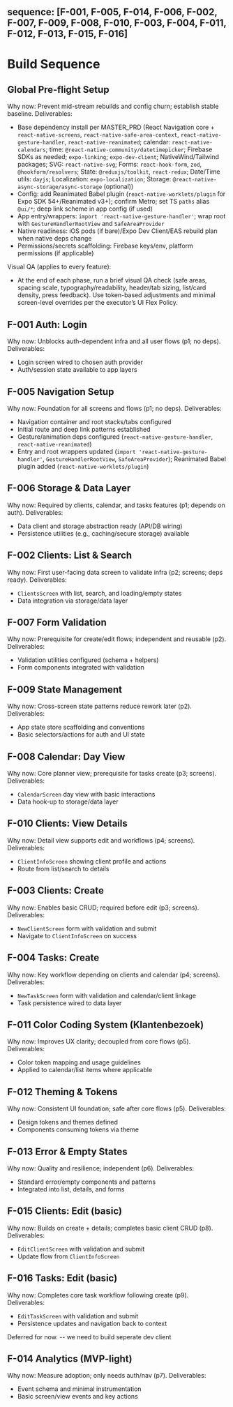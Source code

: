 sequence: [F-001, F-005, F-014, F-006, F-002, F-007, F-009, F-008, F-010, F-003, F-004, F-011, F-012, F-013, F-015, F-016]
---

# Build Sequence

## Global Pre-flight Setup
Why now: Prevent mid-stream rebuilds and config churn; establish stable baseline.
Deliverables:
- Base dependency install per MASTER_PRD (React Navigation core + `react-native-screens`, `react-native-safe-area-context`, `react-native-gesture-handler`, `react-native-reanimated`; calendar: `react-native-calendars`; time: `@react-native-community/datetimepicker`; Firebase SDKs as needed; `expo-linking`; `expo-dev-client`; NativeWind/Tailwind packages; SVG: `react-native-svg`; Forms: `react-hook-form`, `zod`, `@hookform/resolvers`; State: `@reduxjs/toolkit`, `react-redux`; Date/Time utils: `dayjs`; Localization: `expo-localization`; Storage: `@react-native-async-storage/async-storage` (optional))
- Config: add Reanimated Babel plugin (`react-native-worklets/plugin` for Expo SDK 54+/Reanimated v3+); confirm Metro; set TS `paths` alias `@ui/*`; deep link scheme in app config (if used)
- App entry/wrappers: `import 'react-native-gesture-handler'`; wrap root with `GestureHandlerRootView` and `SafeAreaProvider`
- Native readiness: iOS pods (if bare)/Expo Dev Client/EAS rebuild plan when native deps change
- Permissions/secrets scaffolding: Firebase keys/env, platform permissions (if applicable)

Visual QA (applies to every feature):
- At the end of each phase, run a brief visual QA check (safe areas, spacing scale, typography/readability, header/tab sizing, list/card density, press feedback). Use token-based adjustments and minimal screen-level overrides per the executor’s UI Flex Policy.

## F-001 Auth: Login
Why now: Unblocks auth-dependent infra and all user flows (p1; no deps).
Deliverables:
- Login screen wired to chosen auth provider
- Auth/session state available to app layers

## F-005 Navigation Setup
Why now: Foundation for all screens and flows (p1; no deps).
Deliverables:
- Navigation container and root stacks/tabs configured
- Initial route and deep link patterns established
- Gesture/animation deps configured (`react-native-gesture-handler`, `react-native-reanimated`)
- Entry and root wrappers updated (`import 'react-native-gesture-handler'`, `GestureHandlerRootView`, `SafeAreaProvider`); Reanimated Babel plugin added (`react-native-worklets/plugin`)


## F-006 Storage & Data Layer
Why now: Required by clients, calendar, and tasks features (p1; depends on auth).
Deliverables:
- Data client and storage abstraction ready (API/DB wiring)
- Persistence utilities (e.g., caching/secure storage) available

## F-002 Clients: List & Search
Why now: First user-facing data screen to validate infra (p2; screens; deps ready).
Deliverables:
- `ClientsScreen` with list, search, and loading/empty states
- Data integration via storage/data layer

## F-007 Form Validation
Why now: Prerequisite for create/edit flows; independent and reusable (p2).
Deliverables:
- Validation utilities configured (schema + helpers)
- Form components integrated with validation

## F-009 State Management
Why now: Cross-screen state patterns reduce rework later (p2).
Deliverables:
- App state store scaffolding and conventions
- Basic selectors/actions for auth and UI state

## F-008 Calendar: Day View
Why now: Core planner view; prerequisite for tasks create (p3; screens).
Deliverables:
- `CalendarScreen` day view with basic interactions
- Data hook-up to storage/data layer

## F-010 Clients: View Details
Why now: Detail view supports edit and workflows (p4; screens).
Deliverables:
- `ClientInfoScreen` showing client profile and actions
- Route from list/search to details

## F-003 Clients: Create
Why now: Enables basic CRUD; required before edit (p3; screens).
Deliverables:
- `NewClientScreen` form with validation and submit
- Navigate to `ClientInfoScreen` on success

## F-004 Tasks: Create
Why now: Key workflow depending on clients and calendar (p4; screens).
Deliverables:
- `NewTaskScreen` form with validation and calendar/client linkage
- Task persistence wired to data layer

## F-011 Color Coding System (Klantenbezoek)
Why now: Improves UX clarity; decoupled from core flows (p5).
Deliverables:
- Color token mapping and usage guidelines
- Applied to calendar/list items where applicable

## F-012 Theming & Tokens
Why now: Consistent UI foundation; safe after core flows (p5).
Deliverables:
- Design tokens and themes defined
- Components consuming tokens via theme

## F-013 Error & Empty States
Why now: Quality and resilience; independent (p6).
Deliverables:
- Standard error/empty components and patterns
- Integrated into list, details, and forms

## F-015 Clients: Edit (basic)
Why now: Builds on create + details; completes basic client CRUD (p8).
Deliverables:
- `EditClientScreen` with validation and submit
- Update flow from `ClientInfoScreen`

## F-016 Tasks: Edit (basic)
Why now: Completes core task workflow following create (p9).
Deliverables:
- `EditTaskScreen` with validation and submit
- Persistence updates and navigation back to context



Deferred for now. -- we need to build seperate dev client 

## F-014 Analytics (MVP-light)
Why now: Measure adoption; only needs auth/nav (p7).
Deliverables:
- Event schema and minimal instrumentation
- Basic screen/view events and key actions


